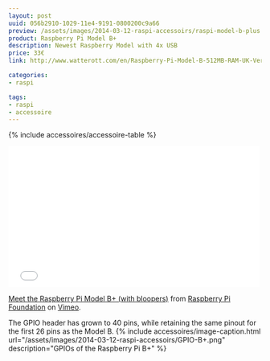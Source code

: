 ```yaml
---
layout: post
uuid: 056b2910-1029-11e4-9191-0800200c9a66
preview: /assets/images/2014-03-12-raspi-accessoirs/raspi-model-b-plus.jpg
product: Raspberry Pi Model B+
description: Newest Raspberry Model with 4x USB
price: 33€
link: http://www.watterott.com/en/Raspberry-Pi-Model-B-512MB-RAM-UK-Version

categories:
- raspi

tags:
- raspi
- accessoire
---
```


{% include accessoires/accessoire-table %}

<iframe src="//player.vimeo.com/video/100672311" width="500" height="281" frameborder="0" webkitallowfullscreen mozallowfullscreen allowfullscreen></iframe> <p><a href="http://vimeo.com/100672311">Meet the Raspberry Pi Model B+ (with bloopers)</a> from <a href="http://vimeo.com/raspberrypi">Raspberry Pi Foundation</a> on <a href="https://vimeo.com">Vimeo</a>.</p>

The GPIO header has grown to 40 pins, while retaining the same pinout for the first 26 pins as the Model B.
{% include accessoires/image-caption.html url="/assets/images/2014-03-12-raspi-accessoirs/GPIO-B+.png" description="GPIOs of the Raspberry Pi B+" %}